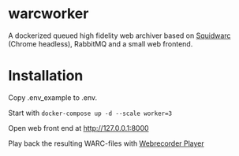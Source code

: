 # warcworker
A dockerized queued high fidelity web archiver based on [Squidwarc](https://github.com/N0taN3rd/Squidwarc) (Chrome headless), RabbitMQ and a small web frontend.

# Installation
Copy .env_example to .env. 

Start with `docker-compose up -d --scale worker=3`

Open web front end at http://127.0.0.1:8000

Play back the resulting WARC-files with [Webrecorder Player](https://github.com/webrecorder/webrecorderplayer-electron)
